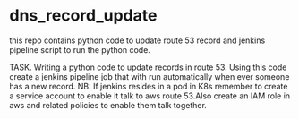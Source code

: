 # dns_record_update
this repo contains python code to update route 53 record and jenkins pipeline script to run the python code.

TASK.
Writing a python code to update records in route 53.
Using this code create a jenkins pipeline job that with run automatically when ever someone has a new record.
NB: If jenkins resides in a pod in K8s remember to create a service account to enable it talk to aws route 53.Also create an IAM role in 
aws and related policies to enable them talk together.
